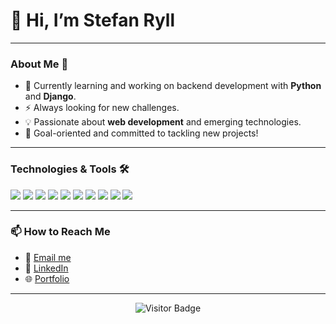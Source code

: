 <h1>👋 Hi, I’m Stefan Ryll</h1>



---



### About Me 🚀

- 🌱 Currently learning and working on backend development with **Python** and **Django**.
- ⚡ Always looking for new challenges.
- 💡 Passionate about **web development** and emerging technologies.
- 🎯 Goal-oriented and committed to tackling new projects!



---



### Technologies & Tools 🛠️

<p>
  <img src="https://img.shields.io/badge/Code-HTML5-E34F26?style=flat-square&logo=html5" />
  <img src="https://img.shields.io/badge/Code-CSS3-1572B6?style=flat-square&logo=css3" />
  <img src="https://img.shields.io/badge/Code-SCSS-CC6699?style=flat-square&logo=sass" />
  <img src="https://img.shields.io/badge/Code-JavaScript-yellow?style=flat-square&logo=javascript" />
  <img src="https://img.shields.io/badge/Code-TypeScript-blue?style=flat-square&logo=typescript" />
  <img src="https://img.shields.io/badge/Code-Vue.js-4FC08D?style=flat-square&logo=vue.js" />
  <img src="https://img.shields.io/badge/Code-Angular-DD0031?style=flat-square&logo=angular" />
  <img src="https://img.shields.io/badge/Code-Tailwind_CSS-38B2AC?style=flat-square&logo=tailwind-css" />
  <img src="https://img.shields.io/badge/Tools-VS%20Code-blue?style=flat-square&logo=visual-studio-code" />
  <img src="https://img.shields.io/badge/Tools-Git-red?style=flat-square&logo=git" />
</p>



---



### 📫 How to Reach Me

- 📧 [Email me](mailto:mail@stefan-ryll.com)
- 💼 [LinkedIn](https://www.linkedin.com/in/stefan-ryll-16a2a5282/?originalSubdomain=de)
- 🌐 [Portfolio](http://www.stefan-ryll.com)

---

<p align="center">
  <img src="https://visitor-badge.laobi.icu/badge?page_id=dein-username" alt="Visitor Badge"/>
</p>

